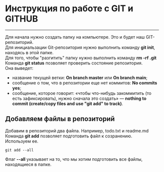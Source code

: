 # Инструкция по работе с GIT и GITHUB  

---  
Для начала нужно создать папку на компьютере. Это и будет наш GIT-репозиторий.  
Для инициальзации Git-репозитория нужно выполнить команду **git init**, находясь в этой папке.  
Для того, чтобы "разгитить" папку нужно выполнить команду **rm -rf .git**  
Команда **git status** позволяет проверить состояние репозитория.  
Она выведет:  
* название текущей ветки: **On branch master** или **On branch main**;
* сообщение о том, что в репозитории еще нет коммитов: **No commits yes**;
* сообщение, которое говорит: «чтобы что-нибудь закоммитить (то есть зафиксировать), нужно сначала это создать» — **nothing to commit (create/copy files and use "git add" to track)**.  

## Добавляем файлы в репозиторий  

Добавим в репозиторий два файла. Например, todo.txt и readme.md  
Команда **git add** позволяет подготовить файл к созранению. Используем ее.  
```
git add --all
```  
Флаг **--all** указывает на то, что мы хотим подготовить все файлы, находящиеся в папке.  

